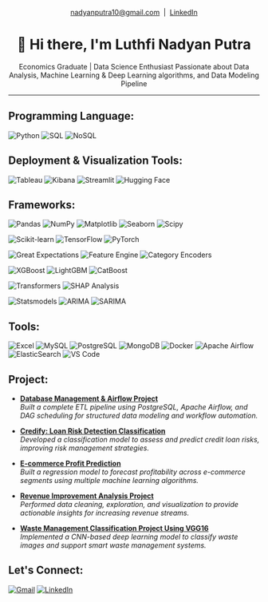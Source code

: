 <p align="center">
  <a href="mailto:nadyanputra10@gmail.com">nadyanputra10@gmail.com</a> &nbsp;|&nbsp;
  <a href="https://linkedin.com/in/yourusername" target="_blank">LinkedIn</a>
</p>

<h1 align="center">👋 Hi there, I'm Luthfi Nadyan Putra</h1>
<p align="center">
   Economics Graduate | Data Science Enthusiast  
   Passionate about Data Analysis, Machine Learning & Deep Learning algorithms, and Data Modeling Pipeline
</p>

---
## Programming Language:
![Python](https://img.shields.io/badge/-PYTHON-333?style=for-the-badge&logo=python)
![SQL](https://img.shields.io/badge/-SQL-00758F?style=for-the-badge)
![NoSQL](https://img.shields.io/badge/-NoSQL-87CEFA?style=for-the-badge)

## Deployment & Visualization Tools:
![Tableau](https://img.shields.io/badge/-TABLEAU-00A3E0?style=for-the-badge&logo=tableau)
![Kibana](https://img.shields.io/badge/-KIBANA-F04E98?style=for-the-badge&logo=kibana)
![Streamlit](https://img.shields.io/badge/-STREAMLIT-00AD9F?style=for-the-badge&logo=streamlit)
![Hugging Face](https://img.shields.io/badge/-HUGGING%20FACE-FFCC00?style=for-the-badge&logo=huggingface)

## Frameworks:
<!-- Core Python Libraries -->
![Pandas](https://img.shields.io/badge/-PANDAS-150458?style=for-the-badge&logo=pandas)
![NumPy](https://img.shields.io/badge/-NUMPY-013243?style=for-the-badge&logo=numpy)
![Matplotlib](https://img.shields.io/badge/-MATPLOTLIB-11557C?style=for-the-badge)
![Seaborn](https://img.shields.io/badge/-SEABORN-2C8EBB?style=for-the-badge)
![Scipy](https://img.shields.io/badge/-SCIPY-1A1A1A?style=for-the-badge)

<!-- Machine Learning & Deep Learning -->
![Scikit-learn](https://img.shields.io/badge/-SCIKIT--LEARN-F7931E?style=for-the-badge&logo=scikit-learn)
![TensorFlow](https://img.shields.io/badge/-TENSORFLOW-FF6F00?style=for-the-badge&logo=tensorflow)
![PyTorch](https://img.shields.io/badge/-PYTORCH-EE4C2C?style=for-the-badge&logo=pytorch)

<!-- Data Validation & Feature Engineering -->
![Great Expectations](https://img.shields.io/badge/-GREAT%20EXPECTATIONS-0D47A1?style=for-the-badge)
![Feature Engine](https://img.shields.io/badge/-FEATURE--ENGINE-FBC02D?style=for-the-badge)
![Category Encoders](https://img.shields.io/badge/-CATEGORY%20ENCODERS-5E35B1?style=for-the-badge)

<!-- Ensemble Learning -->
![XGBoost](https://img.shields.io/badge/-XGBOOST-AA0000?style=for-the-badge&logo=xgboost)
![LightGBM](https://img.shields.io/badge/-LIGHTGBM-00C853?style=for-the-badge)
![CatBoost](https://img.shields.io/badge/-CATBOOST-FF6D00?style=for-the-badge)

<!-- Transformers & Explainability -->
![Transformers](https://img.shields.io/badge/-TRANSFORMERS%20(HUGGING%20FACE)-FFD21F?style=for-the-badge&logo=huggingface)
![SHAP Analysis](https://img.shields.io/badge/-SHAP%20(EXPLAINABILITY)-795548?style=for-the-badge)

<!-- Time Series Analysis -->
![Statsmodels](https://img.shields.io/badge/-STATSMODELS-003262?style=for-the-badge)
![ARIMA](https://img.shields.io/badge/-ARIMA-8E24AA?style=for-the-badge)
![SARIMA](https://img.shields.io/badge/-SARIMA-512DA8?style=for-the-badge)

## Tools:
![Excel](https://img.shields.io/badge/-MICROSOFT%20EXCEL-217346?style=for-the-badge&logo=microsoft-excel)
![MySQL](https://img.shields.io/badge/-MYSQL-4479A1?style=for-the-badge&logo=mysql)
![PostgreSQL](https://img.shields.io/badge/-POSTGRESQL-336791?style=for-the-badge&logo=postgresql)
![MongoDB](https://img.shields.io/badge/-MONGODB-4DB33D?style=for-the-badge&logo=mongodb)
![Docker](https://img.shields.io/badge/-DOCKER-2496ED?style=for-the-badge&logo=docker)
![Apache Airflow](https://img.shields.io/badge/-APACHE%20AIRFLOW-017CEE?style=for-the-badge&logo=apacheairflow)
![ElasticSearch](https://img.shields.io/badge/-ELASTICSEARCH-005571?style=for-the-badge&logo=elasticsearch)
![VS Code](https://img.shields.io/badge/-VISUAL%20STUDIO%20CODE-007ACC?style=for-the-badge&logo=visualstudiocode)

## Project:
- [**Database Management & Airflow Project**](https://github.com/Enpewww/Database_Management_Airflow_Project)  
  *Built a complete ETL pipeline using PostgreSQL, Apache Airflow, and DAG scheduling for structured data modeling and workflow automation.*

- [**Credify: Loan Risk Detection Classification**](https://github.com/Enpewww/Credify_Loan_Detection)  
  *Developed a classification model to assess and predict credit loan risks, improving risk management strategies.*

- [**E-commerce Profit Prediction**](https://github.com/Enpewww/Ecommerce_Profit_Prediction)  
  *Built a regression model to forecast profitability across e-commerce segments using multiple machine learning algorithms.*

- [**Revenue Improvement Analysis Project**](https://github.com/Enpewww/Revenue_Improvement_Analysis_Project)  
  *Performed data cleaning, exploration, and visualization to provide actionable insights for increasing revenue streams.*

- [**Waste Management Classification Project Using VGG16**](https://github.com/Enpewww/Waste_Management_Classification_Project)  
  *Implemented a CNN-based deep learning model to classify waste images and support smart waste management systems.*

## Let's Connect:
[![Gmail](https://img.shields.io/badge/-Email-D14836?style=flat-square&logo=gmail&logoColor=white)](mailto:nadyanputra10@gmail.com)
[![LinkedIn](https://img.shields.io/badge/-LinkedIn-0077B5?style=flat-square&logo=linkedin)](https://www.linkedin.com/in/luthfi-nadyan-313b91214/)
